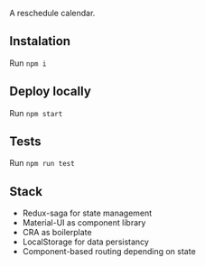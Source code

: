 A reschedule calendar.

## Instalation
Run `npm i`

## Deploy locally
Run `npm start`

## Tests
Run `npm run test`

## Stack
 - Redux-saga for state management
 - Material-UI as component library
 - CRA as boilerplate
 - LocalStorage for data persistancy
 - Component-based routing depending on state
